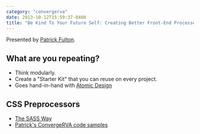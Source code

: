 ```yaml
---
category: "convergerva"
date: 2013-10-12T15:59:37-0400
title: "Be Kind To Your Future Self: Creating Better Front-End Processes"
---
```


Presented by [Patrick Fulton](http://www.patrickfulton.net/).

## What are you repeating?

- Think modularly.
- Create a "Starter Kit" that you can reuse on every project.
- Goes hand-in-hand with [Atomic Design](http://bradfrostweb.com/blog/post/atomic-web-design/)


## CSS Preprocessors

- [The SASS Way](http://thesassway.com/)
- [Patrick's ConvergeRVA code samples](https://github.com/pfulton/converge-rva)
